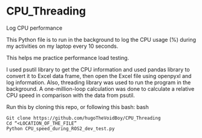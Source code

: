 # CPU_Threading
 Log CPU performance

This Python file is to run in the background to log the CPU usage (%) during my activities on my laptop every 10 seconds.

This helps me practice performance load testing.

I used psutil library to get the CPU information and used pandas library to convert it to Excel data frame, then open the Excel file using openpyxl and log information. Also, threading library was used to run the program in the background. A one-million-loop calculation was done to calculate a relative CPU speed in comparison with the data from psutil.

Run this by cloning this repo, or following this bash:
bash
```
Git clone https://github.com/hugoTheVoidBoy/CPU_Threading
Cd “<LOCATION_OF_THE_FILE”
Python CPU_speed_during_ROS2_dev_test.py
```
